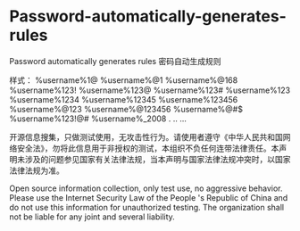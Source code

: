 # Password-automatically-generates-rules
Password automatically generates rules 密码自动生成规则

样式：
%username%1@
%username%@1
%username%@168
%username%123!
%username%123@
%username%123#
%username%123
%username%1234
%username%12345
%username%123456
%username%@123
%username%@123456
%username%@#$
%username%123!@#
%username%_2008
.
..
...

开源信息搜集，只做测试使用，无攻击性行为。请使用者遵守《中华人民共和国网络安全法》，勿将此信息用于非授权的测试，本组织不负任何连带法律责任。本声明未涉及的问题参见国家有关法律法规，当本声明与国家法律法规冲突时，以国家法律法规为准。

Open source information collection, only test use, no aggressive behavior. Please use the Internet Security Law of the People 's Republic of China and do not use this information for unauthorized testing. The organization shall not be liable for any joint and several liability.

